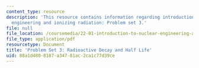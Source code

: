```yaml
---
content_type: resource
description: 'This resource contains information regarding introduction to nuclear
  engineering and ionizing radiation: Problem set 3.'
file: null
file_location: /coursemedia/22-01-introduction-to-nuclear-engineering-and-ionizing-radiation-fall-2016/88a1d4808187a34781ac2ca1c77d39ce_MIT22_01F16_ProblemSet3.pdf
file_type: application/pdf
resourcetype: Document
title: 'Problem Set 3: Radioactive Decay and Half Life'
uid: 88a1d480-8187-a347-81ac-2ca1c77d39ce
---
```

